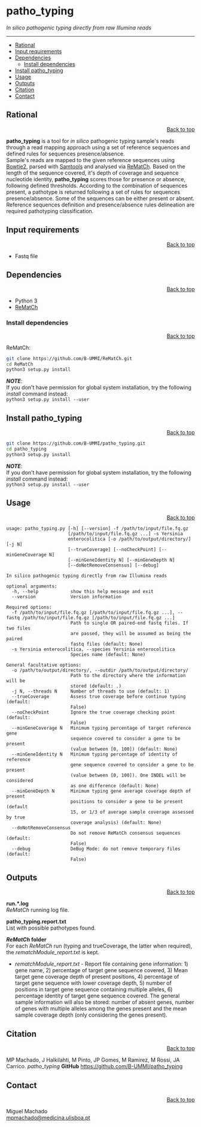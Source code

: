 # patho_typing

*In silico pathogenic typing directly from raw Illumina reads*  

---

* [Rational](#rational)
* [Input requirements](#input-requirements)
* [Dependencies](#dependencies)
  * [Install dependencies](#install-dependencies)
* [Install patho_typing](#install-patho_typing)
* [Usage](#usage)
* [Outputs](#outputs)
* [Citation](#citation)
* [Contact](#contact)

## Rational
<html>
 <div align="right">
  <a href="#seq_typing">Back to top</a><br>
 </div>
</html>

**patho_typing** is a tool for _in silico_ pathogenic typing sample's reads through a read mapping approach using a set of reference sequences and defined rules for sequences presence/absence.  
Sample's reads are mapped to the given reference sequences using [Bowtie2](http://bowtie-bio.sourceforge.net/bowtie2/index.shtml), parsed with [Samtools](http://www.htslib.org/) and analysed via [ReMatCh](https://github.com/B-UMMI/ReMatCh). Based on the length of the sequence covered, it's depth of coverage and sequence nucleotide identity, **patho_typing** scores those for presence or absence, following defined thresholds. According to the combination of sequences present, a pathotype is returned following a set of rules for sequences presence/absence. Some of the sequences can be either present or absent.
Reference sequences definition and presence/absence rules delineation are required pathotyping classification.

## Input requirements
<html>
 <div align="right">
  <a href="#seq_typing">Back to top</a><br>
 </div>
</html>

 - Fastq file

## Dependencies
<html>
 <div align="right">
  <a href="#seq_typing">Back to top</a><br>
 </div>
</html>

* Python 3
* [ReMatCh](https://github.com/B-UMMI/ReMatCh)

### Install dependencies
<html>
 <div align="right">
  <a href="#seq_typing">Back to top</a><br>
 </div>
</html>


ReMatCh:
```bash
git clone https://github.com/B-UMMI/ReMatCh.git
cd ReMatCh
python3 setup.py install
```
*__NOTE__*:  
If you don't have permission for global system installation, try the following _install_ command instead:  
`python3 setup.py install --user`

## Install patho_typing
<html>
 <div align="right">
  <a href="#seq_typing">Back to top</a><br>
 </div>
</html>

```bash
git clone https://github.com/B-UMMI/patho_typing.git
cd patho_typing
python3 setup.py install
```
*__NOTE__*:  
If you don't have permission for global system installation, try the following _install_ command instead:  
`python3 setup.py install --user`

## Usage
<html>
 <div align="right">
  <a href="#seq_typing">Back to top</a><br>
 </div>
</html>

    usage: patho_typing.py [-h] [--version] -f /path/to/input/file.fq.gz
                           [/path/to/input/file.fq.gz ...] -s Yersinia
                           enterocolitica [-o /path/to/output/directory/] [-j N]
                           [--trueCoverage] [--noCheckPoint] [--minGeneCoverage N]
                           [--minGeneIdentity N] [--minGeneDepth N]
                           [--doNotRemoveConsensus] [--debug]

    In silico pathogenic typing directly from raw Illumina reads

    optional arguments:
      -h, --help            show this help message and exit
      --version             Version information

    Required options:
      -f /path/to/input/file.fq.gz [/path/to/input/file.fq.gz ...], --fastq /path/to/input/file.fq.gz [/path/to/input/file.fq.gz ...]
                            Path to single OR paired-end fastq files. If two files
                            are passed, they will be assumed as being the paired
                            fastq files (default: None)
      -s Yersinia enterocolitica, --species Yersinia enterocolitica
                            Species name (default: None)

    General facultative options:
      -o /path/to/output/directory/, --outdir /path/to/output/directory/
                            Path to the directory where the information will be
                            stored (default: .)
      -j N, --threads N     Number of threads to use (default: 1)
      --trueCoverage        Assess true coverage before continue typing (default:
                            False)
      --noCheckPoint        Ignore the true coverage checking point (default:
                            False)
      --minGeneCoverage N   Minimum typing percentage of target reference gene
                            sequence covered to consider a gene to be present
                            (value between [0, 100]) (default: None)
      --minGeneIdentity N   Minimum typing percentage of identity of reference
                            gene sequence covered to consider a gene to be present
                            (value between [0, 100]). One INDEL will be considered
                            as one difference (default: None)
      --minGeneDepth N      Minimum typing gene average coverage depth of present
                            positions to consider a gene to be present (default
                            15, or 1/3 of average sample coverage assessed by true
                            coverage analysis) (default: None)
      --doNotRemoveConsensus
                            Do not remove ReMatCh consensus sequences (default:
                            False)
      --debug               DeBug Mode: do not remove temporary files (default:
                            False)


## Outputs
<html>
 <div align="right">
  <a href="#seq_typing">Back to top</a><br>
 </div>
</html>

**run.*.log**  
*ReMatCh* running log file.  

**patho_typing.report.txt**  
List with possible pathotypes found.

***ReMatCh* folder**  
For each *ReMatCh* run (typing and trueCoverage, the latter when required), the *rematchModule_report.txt* is kept.  
 - *rematchModule_report.txt* - Report file containing gene information: 1) gene name, 2) percentage of target gene sequence covered, 3) Mean target gene coverage depth of present positions, 4) percentage of target gene sequence with lower coverage depth, 5) number of positions in target gene sequence containing multiple alleles, 6) percentage identity of target gene sequence covered. The general sample information will also be stored: number of absent genes, number of genes with multiple alleles among the genes present and the mean sample coverage depth (only considering the genes present).

## Citation
<html>
 <div align="right">
  <a href="#seq_typing">Back to top</a><br>
 </div>
</html>

MP Machado, J Halkilahti, M Pinto, JP Gomes, M Ramirez, M Rossi, JA Carrico. _patho_typing_ **GitHub** https://github.com/B-UMMI/patho_typing

## Contact
<html>
 <div align="right">
  <a href="#seq_typing">Back to top</a><br>
 </div>
</html>

Miguel Machado  
<mpmachado@medicina.ulisboa.pt>
